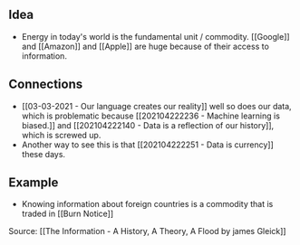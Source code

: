 ## Idea
- Energy in today's world is the fundamental unit / commodity. [[Google]] and [[Amazon]] and [[Apple]] are huge because of their access to information. 

## Connections
- [[03-03-2021 - Our language creates our reality]] well so does our data, which is problematic because [[202104222236 - Machine learning is biased.]] and [[202104222140 - Data is a reflection of our history]], which is screwed up. 
- Another way to see this is that [[202104222251 - Data is currency]] these days. 

## Example
- Knowing information about foreign countries is a commodity that is traded in [[Burn Notice]]

Source: [[The Information - A History, A Theory, A Flood by james Gleick]]